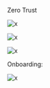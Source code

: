 Zero Trust 

![x](https://i.imgur.com/DmPp5xp.png)

![x](https://i.imgur.com/qpCaeXj.png)

![x](https://i.imgur.com/82PTqRI.png)

Onboarding:

![x](https://i.imgur.com/9FNVppB.png)
